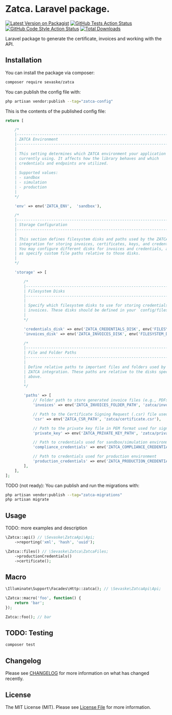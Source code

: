 # Zatca. Laravel package.

[![Latest Version on Packagist](https://img.shields.io/packagist/v/sevaske/zatca.svg?style=flat-square)](https://packagist.org/packages/sevaske/zatca)
[![GitHub Tests Action Status](https://img.shields.io/github/actions/workflow/status/sevaske/zatca/run-tests.yml?branch=main&label=tests&style=flat-square)](https://github.com/sevaske/zatca/actions?query=workflow%3Arun-tests+branch%3Amain)
[![GitHub Code Style Action Status](https://img.shields.io/github/actions/workflow/status/sevaske/zatca/fix-php-code-style-issues.yml?branch=main&label=code%20style&style=flat-square)](https://github.com/sevaske/zatca/actions?query=workflow%3A"Fix+PHP+code+style+issues"+branch%3Amain)
[![Total Downloads](https://img.shields.io/packagist/dt/sevaske/zatca.svg?style=flat-square)](https://packagist.org/packages/sevaske/zatca)

Laravel package to generate the certificate, invoices and working with the API.

## Installation

You can install the package via composer:

```bash
composer require sevaske/zatca
```

You can publish the config file with:

```bash
php artisan vendor:publish --tag="zatca-config"
```

This is the contents of the published config file:

```php
return [

    /*
    |--------------------------------------------------------------------------
    | ZATCA Environment
    |--------------------------------------------------------------------------
    |
    | This setting determines which ZATCA environment your application is
    | currently using. It affects how the library behaves and which
    | credentials and endpoints are utilized.
    |
    | Supported values:
    | - sandbox
    | - simulation
    | - production
    |
    */

    'env' => env('ZATCA_ENV',  'sandbox'),

    /*
    |--------------------------------------------------------------------------
    | Storage Configuration
    |--------------------------------------------------------------------------
    |
    | This section defines filesystem disks and paths used by the ZATCA
    | integration for storing invoices, certificates, keys, and credentials.
    | You may configure different disks for invoices and credentials, as well
    | as specify custom file paths relative to those disks.
    |
    */

    'storage' => [

        /*
        |--------------------------------------------------------------------------
        | Filesystem Disks
        |--------------------------------------------------------------------------
        |
        | Specify which filesystem disks to use for storing credentials and
        | invoices. These disks should be defined in your `config/filesystems.php`.
        |
        */

        'credentials_disk' => env('ZATCA_CREDENTIALS_DISK', env('FILESYSTEM_DISK', 'local')),
        'invoices_disk' => env('ZATCA_INVOICES_DISK', env('FILESYSTEM_DISK', 'local')),

        /*
        |--------------------------------------------------------------------------
        | File and Folder Paths
        |--------------------------------------------------------------------------
        |
        | Define relative paths to important files and folders used by the
        | ZATCA integration. These paths are relative to the disks specified
        | above.
        |
        */

        'paths' => [
            // Folder path to store generated invoice files (e.g., PDFs, XMLs)
            'invoices' => env('ZATCA_INVOICES_FOLDER_PATH', 'zatca/invoices'),

            // Path to the Certificate Signing Request (.csr) file used for certificate issuance
            'csr' => env('ZATCA_CSR_PATH', 'zatca/certificate.csr'),

            // Path to the private key file in PEM format used for signing documents
            'private_key' => env('ZATCA_PRIVATE_KEY_PATH', 'zatca/private_key.pem'),

            // Path to credentials used for sandbox/simulation environments (non-production)
            'compliance_credentials' => env('ZATCA_COMPLIANCE_CREDENTIALS_PATH', 'zatca/compliance_credentials.json'),

            // Path to credentials used for production environment
            'production_credentials' => env('ZATCA_PRODUCTION_CREDENTIALS_PATH', 'zatca/production_credentials.json'),
        ],
    ],
];
```

TODO (not ready):
You can publish and run the migrations with:

```bash
php artisan vendor:publish --tag="zatca-migrations"
php artisan migrate
```

## Usage

TODO: more examples and description

```php
\Zatca::api() // \Sevaske\ZatcaApi\Api;
    ->reporting('xml', 'hash', 'uuid');

\Zatca::files() // \Sevaske\Zatca\ZatcaFiles;
    ->productionCredentials()
    ->certificate();
```

## Macro

```php
\Illuminate\Support\Facades\Http::zatca(); // \Sevaske\ZatcaApi\Api;

\Zatca::macro('foo', function() {
    return 'bar';
});

Zatca::foo(); // bar
```

## TODO: Testing

```bash
composer test
```

## Changelog

Please see [CHANGELOG](CHANGELOG.md) for more information on what has changed recently.

## License

The MIT License (MIT). Please see [License File](LICENSE) for more information.
